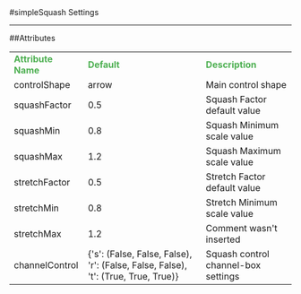 <body>
#simpleSquash Settings
<hr width = 100%>
##Attributes
<font size = 3pt>
<table>
<tr><td><b><font color = #4caf50>Attribute Name</td><td><font color = #4caf50><b>Default</td><td><font color = #4caf50><b>Description</td></tr>
<tr>
<td>controlShape</td>
<td>arrow</td>
<td>Main control shape</td>
</tr></td>
<tr>
<td>squashFactor</td>
<td>0.5</td>
<td>Squash Factor default value</td>
</tr></td>
<tr>
<td>squashMin</td>
<td>0.8</td>
<td>Squash Minimum scale value</td>
</tr></td>
<tr>
<td>squashMax</td>
<td>1.2</td>
<td>Squash Maximum scale value</td>
</tr></td>
<tr>
<td>stretchFactor</td>
<td>0.5</td>
<td>Stretch Factor default value</td>
</tr></td>
<tr>
<td>stretchMin</td>
<td>0.8</td>
<td>Stretch Minimum scale value</td>
</tr></td>
<tr>
<td>stretchMax</td>
<td>1.2</td>
<td>Comment wasn't inserted</td>
</tr></td>
<tr>
<td>channelControl</td>
<td>{'s': (False, False, False), 'r': (False, False, False), 't': (True, True, True)}</td>
<td>Squash control channel-box settings</td>
</tr></td>
</table></font>
